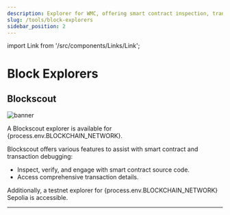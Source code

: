 ```yaml
---
description: Explorer for WMC, offering smart contract inspection, transaction details, and access to the WMC Sepolia testnet explorer.
slug: /tools/block-explorers
sidebar_position: 2
---
```


import Link from '/src/components/Links/Link';

# Block Explorers

## Blockscout

<img src="../img/explorer.png" title="banner" />

A Blockscout explorer is available for <Link url={process.env.BLOCK_EXPLORER_MAINNET}>{process.env.BLOCKCHAIN_NETWORK}</Link>.

Blockscout offers various features to assist with smart contract and transaction debugging:

- Inspect, verify, and engage with smart contract source code.
- Access comprehensive transaction details.

Additionally, a testnet explorer for <Link url={process.env.BLOCK_EXPLORER_TESTNET}>{process.env.BLOCKCHAIN_NETWORK} Sepolia</Link> is accessible.

---
